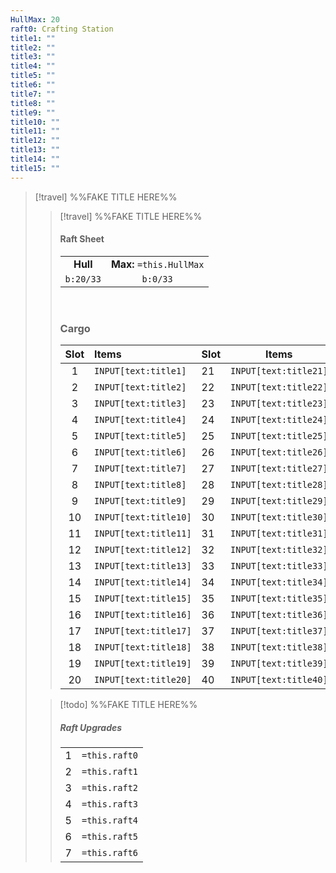 ```yaml
---
HullMax: 20
raft0: Crafting Station
title1: ""
title2: ""
title3: ""
title4: ""
title5: ""
title6: ""
title7: ""
title8: ""
title9: ""
title10: ""
title11: ""
title12: ""
title13: ""
title14: ""
title15: ""
---
```


>[!travel] %%FAKE TITLE HERE%%
>> [!travel] %%FAKE TITLE HERE%% 
>>#### Raft Sheet 
>>|     |     |
>> |:---: | :---: |
>>|**Hull** | **Max:** `=this.HullMax` |
>>|`b:20/33` | `b:0/33`|
>>
>>&nbsp;
>>
>>### Cargo
>>| Slot | Items | Slot |  Items 
>>| :-: | :---------------- |--------|--------|
>>|1|`INPUT[text:title1]` |21|`INPUT[text:title21]`|
>>|2|`INPUT[text:title2]`|22|`INPUT[text:title22]`|
>>|3|`INPUT[text:title3]`|23|`INPUT[text:title23]`|
>>|4|`INPUT[text:title4]`|24|`INPUT[text:title24]`|
>>|5|`INPUT[text:title5]`|25|`INPUT[text:title25]`|
>>|6|`INPUT[text:title6]`|26|`INPUT[text:title26]`|
>>|7|`INPUT[text:title7]`|27|`INPUT[text:title27]`|
>>|8|`INPUT[text:title8]`|28|`INPUT[text:title28]`|
>>|9|`INPUT[text:title9]`|29|`INPUT[text:title29]`
>>|10|`INPUT[text:title10]`|30|`INPUT[text:title30]`|
>>|11|`INPUT[text:title11]`|31|`INPUT[text:title31]`|
>>|12|`INPUT[text:title12]`|32|`INPUT[text:title32]`|
>>|13|`INPUT[text:title13]`|33|`INPUT[text:title33]`|
>>|14|`INPUT[text:title14]`|34|`INPUT[text:title34]`|
>>|15|`INPUT[text:title15]`|35|`INPUT[text:title35]`|
>>|16|`INPUT[text:title16]`|36|`INPUT[text:title36]`|
>>|17|`INPUT[text:title17]`|37|`INPUT[text:title37]`|
>>|18|`INPUT[text:title18]`|38|`INPUT[text:title38]`|
>>|19|`INPUT[text:title19]`|39|`INPUT[text:title39]`|
>>|20|`INPUT[text:title20]`|40|`INPUT[text:title40]`|
>
>>[!todo] %%FAKE TITLE HERE%%
>>##### Raft Upgrades
>> |        |         |   
>>| :-: | :-----: |
>>| 1 | `=this.raft0` |
>>| 2 | `=this.raft1` |
>>| 3 | `=this.raft2` |
>>| 4 | `=this.raft3` |
>>| 5 | `=this.raft4` |
>>| 6 |`=this.raft5` |
>>| 7 | `=this.raft6` |

